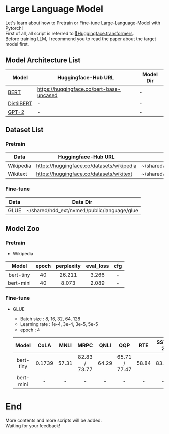 # Large Language Model
Let's learn about how to Pretrain or Fine-tune Large-Language-Model with Pytorch!\
First of all, all script is referred to [🤗Huggingface.transformers](https://github.com/huggingface/transformers/tree/main).\
Before training LLM, I recommend you to read the paper about the target model first.

## Model Architecture List
| Model | Huggingface-Hub URL | Model Dir | 
|-|-|-|
| [BERT](https://arxiv.org/pdf/1810.04805v2.pdf) | https://huggingface.co/bert-base-uncased |-|
| [DistilBERT](https://arxiv.org/pdf/1910.01108v4.pdf) |-|-|
| [GPT-2](https://cdn.openai.com/better-language-models/language_models_are_unsupervised_multitask_learners.pdf) |-|-|

## Dataset List
### Pretrain
| Data      | Huggingface-Hub URL                       | Data Dir                                         |
|-----------|-------------------------------------------|--------------------------------------------------|
| Wikipedia | https://huggingface.co/datasets/wikipedia | ~/shared/hdd_ext/nvme1/public/language/wikipedia |
| Wikitext  | https://huggingface.co/datasets/wikitext  | ~/shared/hdd_ext/nvme1/public/language/wikitext  |
### Fine-tune
| Data | Data Dir                                    |
|------|---------------------------------------------|
| GLUE | ~/shared/hdd_ext/nvme1/public/language/glue |

## Model Zoo
### Pretrain
- Wikipedia

|    Model    |  epoch  |  perplexity  |  eval_loss  |  cfg  | 
|:-----------:|:-------:|:------------:|:-----------:|:-----:|
|  bert-tiny  |   40    |    26.211    |    3.266    |   -   |
|  bert-mini  |   40    |    8.073     |    2.089    |   -   |

### Fine-tune
- GLUE
  - Batch size : 8, 16, 32, 64, 128
  - Learning rate : 1e-4, 3e-4, 3e-5, 5e-5
  - epoch : 4

  |   Model    |   CoLA   |  MNLI   |      MRPC       | QNLI  |      QQP      |  RTE  | SST-2 | STS-B  | WNLI  | cfg  |
  |:----------:|:--------:|:-------:|:---------------:|:-----:|:-------------:|:-----:|:-----:|:------:|:-----:|:----:|
  | bert-tiny  |  0.1739  |  57.31  |  82.83 / 73.77  | 64.29 | 65.71 / 77.47 | 58.84 | 83.03 |   -    |   -   |  -   |
  | bert-mini  |    -     |    -    |        -        |   -   |       -       |   -   |   -   |   -    |   -   |  -   |

# End
More contents and more scripts will be added.\
Waiting for your feedback!
